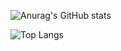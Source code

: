
![Anurag's GitHub stats](https://my-projcet-five.vercel.app/api?username=SmileSnow819&count_private=true)

![Top Langs](https://my-projcet-five.vercel.app/api/top-langs/?username=SmileSnow819&layout=compact)
